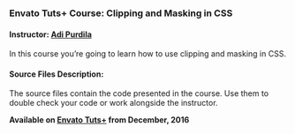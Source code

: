 ### Envato Tuts+ Course: Clipping and Masking in CSS
#### Instructor: [Adi Purdila](https://tutsplus.com/authors/adi-purdila)

In this course you’re going to learn how to use clipping and masking in CSS.

#### Source Files Description: 

The source files contain the code presented in the course. Use them to double check your code or work alongside the instructor. 

**Available on [Envato Tuts+](https://tutsplus.com/courses) from December, 2016**
